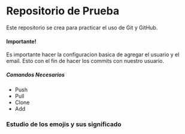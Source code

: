 <h1> Repositorio de Prueba</h1>
<p> Este repositorio se crea para practicar el uso de Git y GitHub.</p>

<h4> Importante! </h4>
<p> Es importante hacer la configuracion basica de agregar el usuario y el email. Esto con el fin de hacer los commits con nuestro usuario.</p>

<h5>Comandos Necesarios</h5>
<ul>
<li> Push</li>
<li> Pull</li>
<li> Clone</li>
<li> Add </li>
</ul>


<h3>Estudio de los emojis y sus significado</h3>
